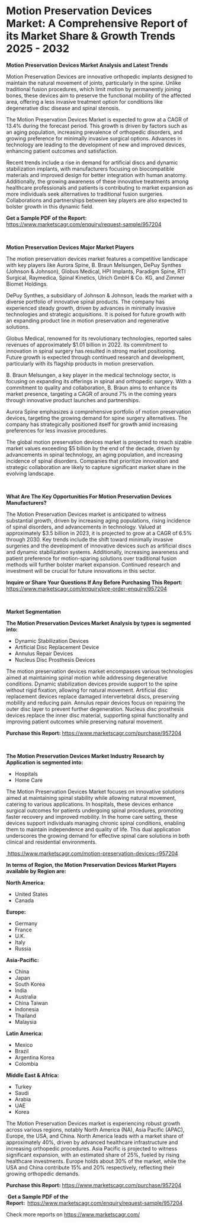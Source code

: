 <p><h1>Motion Preservation Devices Market: A Comprehensive Report of its Market Share & Growth Trends 2025 - 2032</h1></p><p><strong>Motion Preservation Devices Market Analysis and Latest Trends</strong></p>
<p><p>Motion Preservation Devices are innovative orthopedic implants designed to maintain the natural movement of joints, particularly in the spine. Unlike traditional fusion procedures, which limit motion by permanently joining bones, these devices aim to preserve the functional mobility of the affected area, offering a less invasive treatment option for conditions like degenerative disc disease and spinal stenosis.</p><p>The Motion Preservation Devices Market is expected to grow at a CAGR of 13.4% during the forecast period. This growth is driven by factors such as an aging population, increasing prevalence of orthopedic disorders, and growing preference for minimally invasive surgical options. Advances in technology are leading to the development of new and improved devices, enhancing patient outcomes and satisfaction.</p><p>Recent trends include a rise in demand for artificial discs and dynamic stabilization implants, with manufacturers focusing on biocompatible materials and improved design for better integration with human anatomy. Additionally, the growing awareness of these innovative treatments among healthcare professionals and patients is contributing to market expansion as more individuals seek alternatives to traditional fusion surgeries. Collaborations and partnerships between key players are also expected to bolster growth in this dynamic field.</p></p>
<p><strong>Get a Sample PDF of the Report:&nbsp;</strong> <a href="https://www.marketscagr.com/enquiry/request-sample/957204?utm_campaign=1868&utm_medium=2&utm_source=Github&utm_content=ia&utm_term=06022025&utm_id=motion-preservation-devices">https://www.marketscagr.com/enquiry/request-sample/957204</a></p>
<p>&nbsp;</p>
<p><strong>Motion Preservation Devices Major Market Players</strong></p>
<p><p>The motion preservation devices market features a competitive landscape with key players like Aurora Spine, B. Braun Melsungen, DePuy Synthes (Johnson & Johnson), Globus Medical, HPI Implants, Paradigm Spine, RTI Surgical, Raymedica, Spinal Kinetics, Ulrich GmbH & Co. KG, and Zimmer Biomet Holdings.</p><p>DePuy Synthes, a subsidiary of Johnson & Johnson, leads the market with a diverse portfolio of innovative spinal products. The company has experienced steady growth, driven by advances in minimally invasive technologies and strategic acquisitions. It is poised for future growth with an expanding product line in motion preservation and regenerative solutions.</p><p>Globus Medical, renowned for its revolutionary technologies, reported sales revenues of approximately $1.01 billion in 2022. Its commitment to innovation in spinal surgery has resulted in strong market positioning. Future growth is expected through continued research and development, particularly with its flagship products in motion preservation.</p><p>B. Braun Melsungen, a key player in the medical technology sector, is focusing on expanding its offerings in spinal and orthopedic surgery. With a commitment to quality and collaboration, B. Braun aims to enhance its market presence, targeting a CAGR of around 7% in the coming years through innovative product launches and partnerships.</p><p>Aurora Spine emphasizes a comprehensive portfolio of motion preservation devices, targeting the growing demand for spine surgery alternatives. The company has strategically positioned itself for growth amid increasing preferences for less invasive procedures.</p><p>The global motion preservation devices market is projected to reach sizable market values exceeding $5 billion by the end of the decade, driven by advancements in spinal technology, an aging population, and increasing incidence of spinal disorders. Companies that prioritize innovation and strategic collaboration are likely to capture significant market share in the evolving landscape.</p></p>
<p>&nbsp;</p>
<p><strong>What Are The Key Opportunities For Motion Preservation Devices Manufacturers?</strong></p>
<p><p>The Motion Preservation Devices market is anticipated to witness substantial growth, driven by increasing aging populations, rising incidence of spinal disorders, and advancements in technology. Valued at approximately $3.5 billion in 2023, it is projected to grow at a CAGR of 6.5% through 2030. Key trends include the shift toward minimally invasive surgeries and the development of innovative devices such as artificial discs and dynamic stabilization systems. Additionally, increasing awareness and patient preference for motion-sparing solutions over traditional fusion methods will further bolster market expansion. Continued research and investment will be crucial for future innovations in this sector.</p></p>
<p><strong>Inquire or Share Your Questions If Any Before Purchasing This Report:</strong> <a href="https://www.marketscagr.com/enquiry/pre-order-enquiry/957204?utm_campaign=1868&utm_medium=2&utm_source=Github&utm_content=ia&utm_term=06022025&utm_id=motion-preservation-devices">https://www.marketscagr.com/enquiry/pre-order-enquiry/957204</a></p>
<p>&nbsp;</p>
<p><strong>Market Segmentation</strong></p>
<p><strong>The Motion Preservation Devices Market Analysis by types is segmented into:</strong></p>
<p><ul><li>Dynamic Stabilization Devices</li><li>Artificial Disc Replacement Device</li><li>Annulus Repair Devices</li><li>Nucleus Disc Prosthesis Devices</li></ul></p>
<p><p>The motion preservation devices market encompasses various technologies aimed at maintaining spinal motion while addressing degenerative conditions. Dynamic stabilization devices provide support to the spine without rigid fixation, allowing for natural movement. Artificial disc replacement devices replace damaged intervertebral discs, preserving mobility and reducing pain. Annulus repair devices focus on repairing the outer disc layer to prevent further degeneration. Nucleus disc prosthesis devices replace the inner disc material, supporting spinal functionality and improving patient outcomes while preserving natural movement.</p></p>
<p><strong>Purchase this Report:&nbsp;</strong><a href="https://www.marketscagr.com/purchase/957204?utm_campaign=1868&utm_medium=2&utm_source=Github&utm_content=ia&utm_term=06022025&utm_id=motion-preservation-devices">https://www.marketscagr.com/purchase/957204</a></p>
<p>&nbsp;</p>
<p><strong>The Motion Preservation Devices Market Industry Research by Application is segmented into:</strong></p>
<p><ul><li>Hospitals</li><li>Home Care</li></ul></p>
<p><p>The Motion Preservation Devices Market focuses on innovative solutions aimed at maintaining spinal stability while allowing natural movement, catering to various applications. In hospitals, these devices enhance surgical outcomes for patients undergoing spinal procedures, promoting faster recovery and improved mobility. In the home care setting, these devices support individuals managing chronic spinal conditions, enabling them to maintain independence and quality of life. This dual application underscores the growing demand for effective spinal care solutions in both clinical and residential environments.</p></p>
<p><a href="https://www.marketscagr.com/motion-preservation-devices-r957204?utm_campaign=1868&utm_medium=2&utm_source=Github&utm_content=ia&utm_term=06022025&utm_id=motion-preservation-devices">&nbsp;https://www.marketscagr.com/motion-preservation-devices-r957204</a></p>
<p><strong>In terms of Region, the Motion Preservation Devices Market Players available by Region are:</strong></p>
<p>
    <p> <strong> North America: </strong>
        <ul>
            <li>United States</li>
            <li>Canada</li>
        </ul>
        </p> 
    <p> <strong> Europe: </strong>
        <ul>
            <li>Germany</li>
            <li>France</li>
            <li>U.K.</li>
            <li>Italy</li>
            <li>Russia</li>
        </ul>
        </p> 
    <p> <strong> Asia-Pacific: </strong>
        <ul>
            <li>China</li>
            <li>Japan</li>
            <li>South Korea</li>
            <li>India</li>
            <li>Australia</li>
            <li>China Taiwan</li>
            <li>Indonesia</li>
            <li>Thailand</li>
            <li>Malaysia</li>
        </ul>
        </p> 
    <p> <strong> Latin America: </strong>
        <ul>
            <li>Mexico</li>
            <li>Brazil</li>
            <li>Argentina Korea</li>
            <li>Colombia</li>
        </ul>
        </p> 
    <p> <strong> Middle East & Africa: </strong>
        <ul>
            <li>Turkey</li>
            <li>Saudi</li>
            <li>Arabia</li>
            <li>UAE</li>
            <li>Korea</li>
        </ul>
    </p>
    </p>
<p><p>The Motion Preservation Devices market is experiencing robust growth across various regions, notably North America (NA), Asia Pacific (APAC), Europe, the USA, and China. North America leads with a market share of approximately 40%, driven by advanced healthcare infrastructure and increasing orthopedic procedures. Asia Pacific is projected to witness significant expansion, with an estimated share of 25%, fueled by rising healthcare investments. Europe holds about 30% of the market, while the USA and China contribute 15% and 20% respectively, reflecting their growing orthopedic demands.</p></p>
<p><strong>Purchase this Report: </strong><a href="https://www.marketscagr.com/purchase/957204?utm_campaign=1868&utm_medium=2&utm_source=Github&utm_content=ia&utm_term=06022025&utm_id=motion-preservation-devices">https://www.marketscagr.com/purchase/957204</a></p>
<p>&nbsp;<strong>Get a Sample PDF of the Report:&nbsp;&nbsp;</strong><a href="https://www.marketscagr.com/enquiry/request-sample/957204?utm_campaign=1868&utm_medium=2&utm_source=Github&utm_content=ia&utm_term=06022025&utm_id=motion-preservation-devices">https://www.marketscagr.com/enquiry/request-sample/957204</a></p>
<p><strong></strong></p>
<p>Check more reports on <a href="https://www.marketscagr.com/?utm_campaign=1868&utm_medium=2&utm_source=Github&utm_content=ia&utm_term=06022025&utm_id=motion-preservation-devices">https://www.marketscagr.com/</a></p>